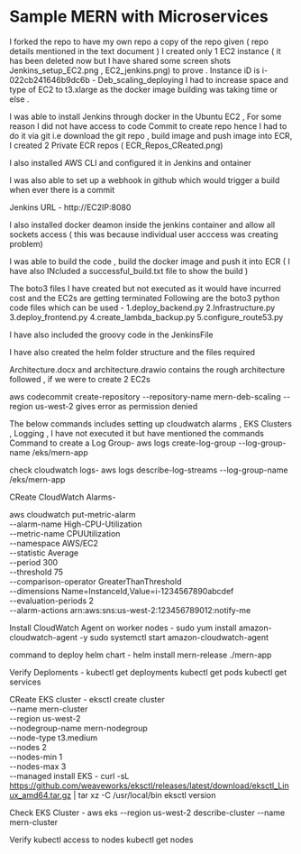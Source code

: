 # Sample MERN with Microservices

I forked the repo to have my own repo a copy of the repo given ( repo details mentioned in the text document )
I created only 1 EC2 instance ( it has been deleted now but I have shared some screen shots Jenkins_setup_EC2.png , EC2_jenkins.png) to prove . Instance iD is i-022cb241646b9dc6b - Deb_scaling_deploying I had to increase space and type of EC2 to t3.xlarge as the docker image building was taking time or else . 



I was able to install Jenkins through docker in the Ubuntu EC2 , For some reason I did not have access to code Commit to create repo hence I had to do it via git i.e download the git repo , build image and push image into ECR, I created 2 Private ECR repos ( ECR_Repos_CReated.png)

I also installed AWS CLI and configured it in Jenkins and ontainer 

I was also able to set up a webhook in github which would trigger a build when ever there is a commit 

Jenkins URL - http://EC2IP:8080

I also installed docker deamon inside the jenkins container and allow all sockets access ( this was because individual user acccess was creating problem)

I was able to build the code , build the docker image and push it into ECR ( I have also INcluded a successful_build.txt file to show the build )

The boto3 files I have created but not executed as it would have incurred cost and the EC2s are getting terminated 
Following are the boto3 python code files which can be used - 
1.deploy_backend.py
2.Infrastructure.py
3.deploy_frontend.py
4.create_lambda_backup.py
5.configure_route53.py

I have also included the groovy code in the JenkinsFile

I have also created the helm folder structure and the files required 

Architecture.docx and architecture.drawio contains the rough architecture followed , if we were to create 2 EC2s


aws codecommit create-repository --repository-name mern-deb-scaling --region us-west-2
gives error as permission denied

The below commands includes setting up cloudwatch alarms , EKS Clusters , Logging , I have not executed it but have mentioned the commands 
Command to create a Log Group- 
aws logs create-log-group --log-group-name /eks/mern-app

check cloudwatch logs- 
aws logs describe-log-streams --log-group-name /eks/mern-app

CReate CloudWatch Alarms- 

aws cloudwatch put-metric-alarm \
  --alarm-name High-CPU-Utilization \
  --metric-name CPUUtilization \
  --namespace AWS/EC2 \
  --statistic Average \
  --period 300 \
  --threshold 75 \
  --comparison-operator GreaterThanThreshold \
  --dimensions Name=InstanceId,Value=i-1234567890abcdef \
  --evaluation-periods 2 \
  --alarm-actions arn:aws:sns:us-west-2:123456789012:notify-me

  Install CloudWatch Agent on worker nodes - 
  sudo yum install amazon-cloudwatch-agent -y
sudo systemctl start amazon-cloudwatch-agent


command to deploy helm chart - 
helm install mern-release ./mern-app

Verify Deploments - 
kubectl get deployments
kubectl get pods
kubectl get services

CReate EKS cluster - 
eksctl create cluster \
  --name mern-cluster \
  --region us-west-2 \
  --nodegroup-name mern-nodegroup \
  --node-type t3.medium \
  --nodes 2 \
  --nodes-min 1 \
  --nodes-max 3 \
  --managed
install EKS - 
curl -sL https://github.com/weaveworks/eksctl/releases/latest/download/eksctl_Linux_amd64.tar.gz | tar xz -C /usr/local/bin
eksctl version


Check EKS Cluster - 
aws eks --region us-west-2 describe-cluster --name mern-cluster

Verify kubectl access to nodes 
kubectl get nodes

